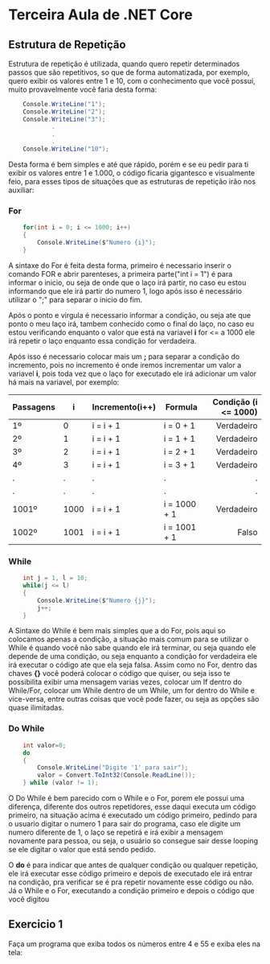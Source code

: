 # Terceira Aula de .NET Core

## Estrutura de Repetição

Estrutura de repetição é utilizada, quando quero repetir determinados passos que são repetitivos, so que de forma automatizada, por exemplo, quero exibir os valores entre 1 e 10, com o conhecimento que você possui, muito provavelmente você faria desta forma:

```csharp
    Console.WriteLine("1");
    Console.WriteLine("2");
    Console.WriteLine("3");
            .
            .
            .
    Console.WriteLine("10");
```

Desta forma é bem simples e até que rápido, porém e se eu pedir para ti exibir os valores entre 1 e 1.000, o código ficaria gigantesco e visualmente feio, para esses tipos de situações que as estruturas de repetição irão nos auxiliar:

### For

```csharp
    for(int i = 0; i <= 1000; i++)
    {
        Console.WriteLine($"Numero {i}");
    }
```

A sintaxe do For é feita desta forma, primeiro é necessario inserir o comando FOR e abrir parenteses, a primeira parte("int i = 1") é para informar o inicio, ou seja de onde que o laço irá partir, no caso eu estou informando que ele irá partir do numero 1, logo após isso é necessário utilizar o ";" para separar o inicio do fim. 

Após o ponto e virgula é necessario informar a condição, ou seja ate que ponto o meu laço irá, tambem conhecido como o final do laço, no caso eu estou verificando enquanto o valor que está na variavel **i** for <= a 1000 ele irá repetir o laço enquanto essa condição for verdadeira.

Após isso é necessario colocar mais um **;** para separar a condição do incremento, pois no incremento é onde iremos incrementar um valor a variavel **i**, pois toda vez que o laço for executado ele irá adicionar um valor há mais na variavel, por exemplo:

Passagens | i    | Incremento(i++) | Formula      | Condição (i <= 1000)
--------- | ---- | --------------- | ------------ | ------------------:
1º        | 0    | i = i + 1       | i = 0 + 1    | Verdadeiro
2º        | 1    | i = i + 1       | i = 1 + 1    | Verdadeiro
3º        | 2    | i = i + 1       | i = 2 + 1    | Verdadeiro
4º        | 3    | i = i + 1       | i = 3 + 1    | Verdadeiro
.         | .    | .               | .            | .
.         | .    | .               | .            | .
1001º     | 1000 | i = i + 1       | i = 1000 + 1 | Verdadeiro
1002º     | 1001 | i = i + 1       | i = 1001 + 1 | Falso

### While

```csharp
    int j = 1, l = 10;
    while(j <= l)
    {
        Console.WriteLine($"Numero {j}");
        j++;
    }
```

A Sintaxe do While é bem mais simples que a do For, pois aqui so colocamos apenas a condição, a situação mais comum para se utilizar o While é quando você não sabe quando ele irá terminar, ou seja quando ele depende de uma condição, ou seja enquanto a condição for verdadeira ele irá executar o código ate que ela seja falsa. Assim como no For, dentro das chaves **{}** você poderá colocar o código que quiser, ou seja isso te possibilita exibir uma mensagem varias vezes, colocar um If dentro do While/For, colocar um While dentro de um While, um for dentro do While e vice-versa, entre outras coisas que você pode fazer, ou seja as opções são quase ilimitadas.

### Do While

```csharp
    int valor=0;
    do
    {
        Console.WriteLine("Digite '1' para sair");
        valor = Convert.ToInt32(Console.ReadLine());
    } while (valor != 1);
```

O Do While é bem parecido com o While e o For, porem ele possui uma diferença, diferente dos outros repetidores, esse daqui executa um código primeiro, na situação acima é executado um código primeiro, pedindo para o usuario digitar o numero 1 para sair do programa, caso ele digite um numero diferente de 1, o laço se repetirá e irá exibir a mensagem novamente para pessoa, ou seja, o usuário so consegue sair desse looping se ele digitar o valor que está sendo pedido.

O **do** é para indicar que antes de qualquer condição ou qualquer repetição, ele irá executar esse código primeiro e depois de executado ele irá entrar na condição, pra verificar se é pra repetir novamente esse código ou não. Já o While e o For, executando a condição primeiro e depois o código que você digitou

## Exercicio 1

Faça um programa que exiba todos os números entre 4 e 55 e exiba eles na tela:

